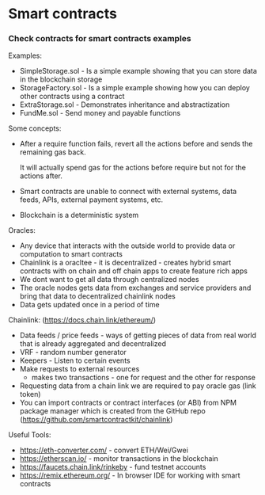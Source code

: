 # Smart contracts

### Check contracts for smart contracts examples

Examples:
 - SimpleStorage.sol - Is a simple example showing that you can store data in the blockchain storage
 - StorageFactory.sol - Is a simple example showing how you can deploy other contracts using a contract
 - ExtraStorage.sol - Demonstrates inheritance and abstractization
 - FundMe.sol - Send money and payable functions

Some concepts:
- After a require function fails, revert all the actions before and sends the remaining gas back.
  
  It will actually spend gas for the actions before require but not for the actions after.
- Smart contracts are unable to connect with external systems, data feeds, APIs, external payment systems, etc.
- Blockchain is a deterministic system

Oracles:
- Any device that interacts with the outside world to provide data or computation to smart contracts
- Chainlink is a oracltee - it is decentralized - creates hybrid smart contracts with on chain and off chain apps to create feature rich apps
- We dont want to get all data through centralized nodes
- The oracle nodes gets data from exchanges and service providers and bring that data to decentralized chainlink nodes
- Data gets updated once in a period of time

Chainlink: (https://docs.chain.link/ethereum/)
- Data feeds / price feeds - ways of getting pieces of data from real world that is already aggregated and decentralized
- VRF - random number generator
- Keepers - Listen to certain events
- Make requests to external resources
  - makes two transactions - one for request and the other for response
- Requesting data from a chain link we are required to pay oracle gas (link token)
- You can import contracts or contract interfaces (or ABI) from NPM package manager which is created from the GitHub repo (https://github.com/smartcontractkit/chainlink)   

Useful Tools:
- https://eth-converter.com/ - convert ETH/Wei/Gwei
- https://etherscan.io/ - monitor transactions in the blockchain
- https://faucets.chain.link/rinkeby - fund testnet accounts
- https://remix.ethereum.org/ - In browser IDE for working with smart contracts
